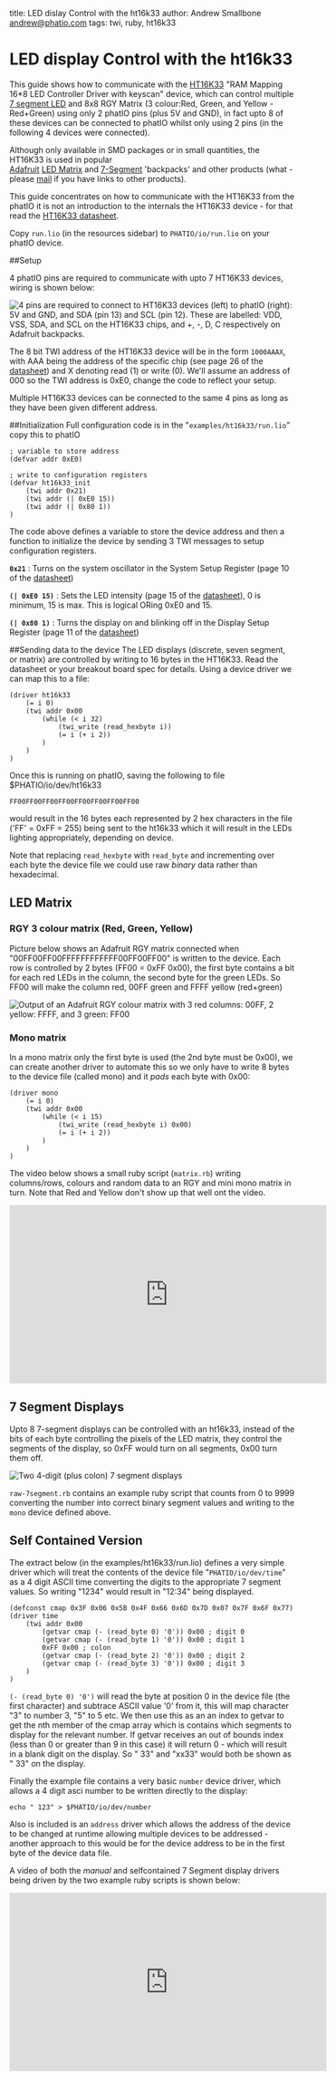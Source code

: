 title:	LED dislay Control with the ht16k33
author:	Andrew Smallbone <andrew@phatio.com>
tags: twi, ruby, ht16k33

[datasheet]: http://www.holtek.com/pdf/consumer/ht16K33v110.pdf "datasheet"


# LED display Control with the ht16k33

This guide shows how to communicate with the [HT16K33](http://www.holtek.com/english/docum/consumer/16K33.htm) "RAM Mapping 16*8 LED Controller Driver with keyscan" device, which can control multiple [7 segment LED](http://www.wikipedia.org/wiki/Seven-segment_display) and 8x8 RGY Matrix (3 colour:Red, Green, and Yellow - Red+Green)  using only 2 phatIO pins (plus 5V and GND), in fact upto 8 of these devices can be connected to phatIO whilst only using 2 pins (in the following 4 devices were connected).

Although only available in SMD packages or in small quantities, the HT16K33 is used in popular  
[Adafruit](http://www.adafruit.com/) [LED Matrix](http://adafruit.com/products/902) and [7-Segment](http://adafruit.com/products/1002) 'backpacks'  and other products (what - please [mail](mailto:andrew@phatio.com) if you have links to other products).


This guide concentrates on how to communicate with the HT16K33 from the phatIO it is not an introduction to the internals the HT16K33 device - for that read the [HT16K33 datasheet][datasheet].


Copy `run.lio` (in the resources sidebar) to `PHATIO/io/run.lio` on your phatIO device.

##Setup

4 phatIO pins are required to communicate with upto 7 HT16K33 devices, wiring is shown below:

![4 pins are required to connect to HT16K33 devices (left) to phatIO (right):  **5V** and **GND**, and **SDA** (pin 13) and **SCL** (pin 12).
These are labelled: **VDD**, **VSS**, **SDA**, and **SCL** on the HT16K33 chips, 
and **+**, **-**, **D**, **C** respectively on Adafruit backpacks.](./connections-75.jpg)


The 8 bit TWI address of the HT16K33 device will be in the form `1000AAAX`, with AAA being the address of the specific chip (see page 26 of the [datasheet]) and X denoting read (1) or write (0).  We'll assume an address of 000 so the TWI address is 0xE0, change the code to reflect your setup.

Multiple HT16K33 devices can be connected to the same 4 pins as long as they have been given different address.


##Initialization
Full configuration code is in the "`examples/ht16k33/run.lio`" copy this to phatIO

	; variable to store address
	(defvar addr 0xE0)

	; write to configuration registers
	(defvar ht16k33_init 
		(twi addr 0x21)
		(twi addr (| 0xE0 15))
		(twi addr (| 0x80 1))
	)

The code above defines a variable to store the device address and then a function to initialize the device by sending 3 TWI messages to setup configuration registers.

**`0x21`**
:	Turns on the system oscillator in the System Setup Register (page 10 of the [datasheet])

**`(| 0xE0 15)`**
:	Sets the LED intensity (page 15 of the [datasheet]), 0 is minimum, 15 is max.  This is logical ORing 0xE0 and 15.

**`(| 0x80 1)`**
:	Turns the display on and blinking off in the Display Setup Register (page 11 of the [datasheet])


##Sending data to the device
The LED displays (discrete, seven segment, or matrix) are controlled by writing to 16 bytes in the HT16K33.  Read the datasheet or your breakout board spec for details.  Using a device driver we can map this to a file:

	(driver ht16k33 
		(= i 0)
		(twi addr 0x00 
			(while (< i 32) 
				(twi_write (read_hexbyte i))
				(= i (+ i 2)) 
			)
		)
	)
	
Once this is running on phatIO, saving the following to file $PHATIO/io/dev/ht16k33

	FF00FF00FF00FF00FF00FF00FF00FF00

would result in the 16 bytes each represented by 2 hex characters in the file ('FF' = 0xFF = 255) being sent to the ht16k33 which it will result in the LEDs lighting appropriately, depending on device.

Note that replacing `read_hexbyte` with `read_byte` and incrementing over each byte the device file we could use raw _binary_ data rather than hexadecimal.

## LED Matrix

### RGY 3 colour matrix (Red, Green, Yellow)

Picture below shows an Adafruit RGY matrix connected when "00FF00FF00FFFFFFFFFFFF00FF00FF00" is written to the device.  Each row is controlled by 2 bytes (FF00 = 0xFF 0x00), the first byte contains a bit for each red LEDs in the column, the second byte for the green LEDs.  So FF00 will make the column red, 00FF green and FFFF yellow (red+green)

![Output of an Adafruit RGY colour matrix with 3 red columns: 00FF, 2 yellow: FFFF, and 3 green: FF00](./rgy-50.jpg)


### Mono matrix

In a mono matrix only the first byte is used (the 2nd byte must be 0x00), we can create another driver to automate this so we only have to write 8 bytes to the device file (called mono) and it _pads_ each byte with 0x00:

	(driver mono
		(= i 0)
		(twi addr 0x00 
			(while (< i 15)
			 	(twi_write (read_hexbyte i) 0x00)
			  	(= i (+ i 2))
			)
		)
	)

The video below shows a small ruby script (`matrix.rb`) writing columns/rows, colours and random data to an RGY and mini mono matrix in turn.  Note that Red and Yellow don't show up that well ont the video.

<iframe style="display: block; margin-left: auto; margin-right: auto" width="560" height="315" src="http://www.youtube-nocookie.com/embed/IALdMIjbMZI" frameborder="0" allowfullscreen></iframe>

## 7 Segment Displays

Upto 8 7-segment displays can be controlled with an ht16k33, instead of the bits of each byte controlling the pixels of the LED matrix, they control the segments of the display, so 0xFF would turn on all segments, 0x00 turn them off.

![Two 4-digit (plus colon) 7 segment displays](7segment-50.jpg)

`raw-7segment.rb` contains an example ruby script that counts from 0 to 9999 converting the number into correct binary segment values and writing to the `mono` device defined above.


## Self Contained Version

The extract below (in the examples/ht16k33/run.lio) defines a very simple driver which will treat the contents of the device file "`PHATIO/io/dev/time`" as a 4 digit ASCII time converting the digits to the appropriate 7 segment values.  So writing "1234" would result in "12:34" being displayed.

	(defconst cmap 0x3F 0x06 0x5B 0x4F 0x66 0x6D 0x7D 0x07 0x7F 0x6F 0x77)
	(driver time
	 	(twi addr 0x00
			(getvar cmap (- (read_byte 0) '0')) 0x00 ; digit 0
			(getvar cmap (- (read_byte 1) '0')) 0x00 ; digit 1
			0xFF 0x00 ; colon
			(getvar cmap (- (read_byte 2) '0')) 0x00 ; digit 2
			(getvar cmap (- (read_byte 3) '0')) 0x00 ; digit 3
		)
	)


`(- (read_byte 0) '0')` will read the byte at position 0 in the device file (the first character) and subtrace ASCII value '0' from it, this will map character "3" to number 3, "5" to 5 etc.  We then use this as an an index to getvar to get the nth member of the cmap array which is contains which segments to display for the relevant number.  If getvar receives an out of bounds index (less than 0 or greater than 9 in this case) it will return 0 - which will result in a blank digit on the display.  So "  33" and "xx33" would both be shown as "  33" on the display.


Finally the example file contains a very basic `number` device driver, which allows a 4 digit asci number to be written directly to the display:

	echo " 123" > $PHATIO/io/dev/number
	
Also is included is an `address` driver which allows the address of the device to be changed at runtime allowing multiple devices to be addressed - another approach to this would be for the device address to be in the first byte of the device data file. 

A video of both the _manual_ and selfcontained 7 Segment display drivers being driven by the two example ruby scripts is shown below:

<iframe style="display: block; margin-left: auto; margin-right: auto" width="560" height="315" src="http://www.youtube-nocookie.com/embed/2cYTAcgOel4" frameborder="0" allowfullscreen></iframe>

